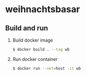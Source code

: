 # weihnachtsbasar

## Build and run

1. Build docker image
    ```bash
    $ docker build . --tag wb
    ```
2. Run docker container
    ```bash
    $ docker run --net=host -it wb
    ```

